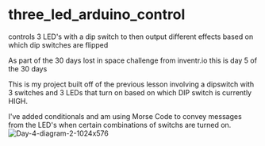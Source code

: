 # three_led_arduino_control
controls 3 LED's with a dip switch to then output different effects based on which dip switches are flipped

As part of the 30 days lost in space challenge from inventr.io this is day 5 of the 30 days

This is my project built off of the previous lesson involving a dipswitch with 3 switches and 3 LEDs that turn on based on which DIP switch is currently HIGH.

I've added conditionals and am using Morse Code to convey messages from the LED's when certain combinations of switchs are turned on.
![Day-4-diagram-2-1024x576](https://github.com/tims-guynes/three_led_arduino_control/assets/132518233/f59363d1-47ab-4bf9-839a-972fc3a4db55)
